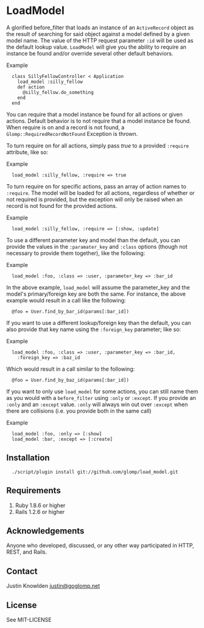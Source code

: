 # LoadModel

A glorified before_filter that loads an instance of an `ActiveRecord` object as the result of searching for said object against a model defined by a given model name. The value of the HTTP request parameter `:id` will be used as the default lookup value. `LoadModel` will give you the ability to require an instance be found and/or override several other default behaviors.

Example

      class SillyFellowController < Application
        load_model :silly_fellow
        def action
          @silly_fellow.do_something
        end
      end

You can require that a model instance be found for all actions or given actions. Default behavior is to not require that a model instance be found. When require is on and a record is not found, a `Glomp::RequiredRecordNotFound` Exception is thrown.

To turn require on for all actions, simply pass *true* to a provided `:require` attribute, like so:

Example

      load_model :silly_fellow, :require => true

To turn require on for specific actions, pass an array of action names to  `:require`. The model will be loaded for all actions, regardless of whether or not required is provided, but the exception will only be raised when an record is not found for the provided actions.

Example

      load_model :silly_fellow, :require => [:show, :update]

To use a different parameter key and model than the default, you can provide the values in the `:paramater_key` and `:class` options (though not necessary to provide them together), like the following:

Example

      load_model :foo, :class => :user, :parameter_key => :bar_id

In the above example, `load_model` will assume the parameter_key and the model's primary/foreign key are both the same. For instance, the above example would result in a call like the following:

      @foo = User.find_by_bar_id(params[:bar_id])

If you want to use a different lookup/foreign key than the default, you can also provide that key name using the `:foreign_key` parameter; like so:

Example

      load_model :foo, :class => :user, :parameter_key => :bar_id,
        :foreign_key => :baz_id

Which would result in a call similar to the following:

      @foo = User.find_by_baz_id(params[:bar_id])

If you want to only use `load_model` for some actions, you can still name them as you would with a `before_filter` using `:only` or `:except`. If you provide an `:only` and an `:except` value. `:only` will always win out over `:except` when there are collisions (i.e. you provide both in the same call)

Example

      load_model :foo, :only => [:show]
      load_model :bar, :except => [:create]

## Installation

      ./script/plugin install git://github.com/glomp/load_model.git

## Requirements

1. Ruby 1.8.6 or higher
2. Rails 1.2.6 or higher

## Acknowledgements

Anyone who developed, discussed, or any other way participated in HTTP, REST, and Rails.

## Contact

Justin Knowlden <justin@goglomp.net>

## License

See MIT-LICENSE
